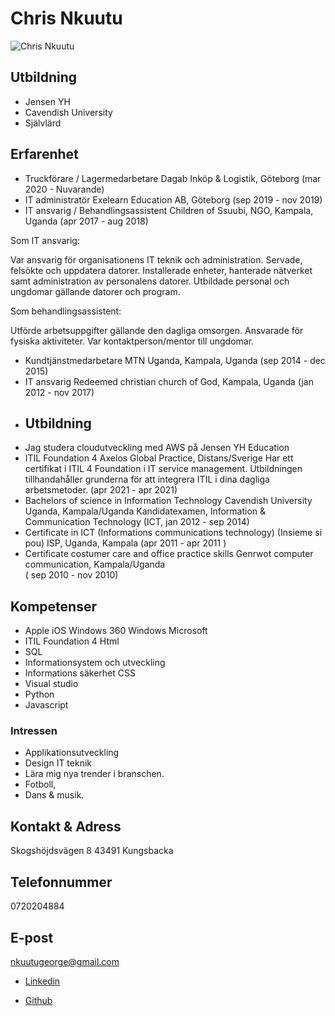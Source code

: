 # Chris Nkuutu

![Chris Nkuutu](./chrisnkuutu.png)


## Utbildning

- Jensen YH
- Cavendish University
- Självlärd

## Erfarenhet
- Truckförare / Lagermedarbetare Dagab Inköp & Logistik, Göteborg 
        (mar 2020 - Nuvarande)
- IT administratör
Exelearn Education AB, Göteborg
        (sep 2019 - nov 2019)
- IT ansvarig / Behandlingsassistent
Children of Ssuubi, NGO, Kampala, Uganda
        (apr 2017 - aug 2018)

Som IT ansvarig:

Var ansvarig för organisationens IT teknik och administration. Servade, felsökte och uppdatera datorer. Installerade enheter, hanterade nätverket samt administration av personalens datorer.
Utbildade personal och ungdomar gällande datorer och program.

Som behandlingsassistent:

Utförde arbetsuppgifter gällande den dagliga omsorgen. Ansvarade för fysiska aktiviteter.
Var kontaktperson/mentor till ungdomar.
- Kundtjänstmedarbetare
MTN Uganda, Kampala, Uganda
        (sep 2014 - dec 2015)
- IT ansvarig
Redeemed christian church of God, Kampala, Uganda
        (jan 2012 - nov 2017)
- ## Utbildning
- Jag studera cloudutveckling med AWS på Jensen YH Education 
- ITIL Foundation 4
Axelos Global Practice, Distans/Sverige
Har ett certifikat i ITIL 4 Foundation i IT service management. Utbildningen tillhandahåller grunderna för att integrera ITIL i dina dagliga arbetsmetoder.
        (apr 2021 - apr 2021)
- Bachelors of science in Information Technology
Cavendish University Uganda, Kampala/Uganda
Kandidatexamen, Information & Communication Technology (ICT, jan 2012 - sep 2014)
- Certificate in ICT (Informations communications technology) (Insieme si pou) ISP, Uganda, Kampala
        (apr 2011 - apr 2011 )
-   Certificate costumer care and office practice skills Genrwot computer communication, Kampala/Uganda   
            ( sep 2010 - nov 2010)
## Kompetenser

- Apple iOS Windows 360 Windows Microsoft
- ITIL Foundation 4 Html
- SQL
- Informationsystem och utveckling
- Informations säkerhet CSS
- Visual studio
- Python
- Javascript

### Intressen

- Applikationsutveckling 
- Design IT teknik
- Lära mig nya trender i branschen. 
- Fotboll, 
- Dans & musik.

## Kontakt & Adress
Skogshöjdsvägen 8 43491
 Kungsbacka

## Telefonnummer
0720204884

## E-post
nkuutugeorge@gmail.com

- [Linkedin](in/chris-nkuutu)

- [Github](https://github.com/chris-nkuutu)



